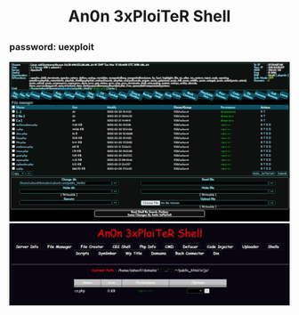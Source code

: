 <h1><p align="center"> An0n 3xPloiTeR Shell </p></h1>

### password: uexploit
<img src="https://raw.githubusercontent.com/1337r0j4n/php-backdoors/main/.img/27.jpeg">
<img src="https://raw.githubusercontent.com/1337r0j4n/php-backdoors/main/.img/26.jpeg">
